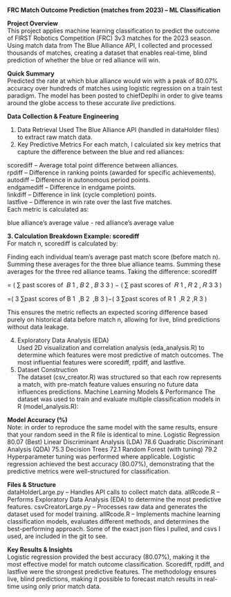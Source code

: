 **FRC Match Outcome Prediction (matches from 2023) – ML Classification**  
  
**Project Overview**  
This project applies machine learning classification to predict the outcome of FIRST Robotics Competition (FRC) 3v3 matches for the 2023 season. Using match data from The Blue Alliance API, I collected and processed thousands of matches, creating a dataset that enables real-time, blind prediction of whether the blue or red alliance will win.
  
**Quick Summary**  
Predicted the rate at which blue alliance would win with a peak of 80.07% accuracy over hundreds of matches using logistic regression on a train test paradigm.
The model has been posted to chiefDeplhi in order to give teams around the globe access to these accurate *live* predictions.
  
**Data Collection & Feature Engineering**
1. Data Retrieval
Used The Blue Alliance API (handled in dataHolder files) to extract raw match data.
2. Key Predictive Metrics
For each match, I calculated six key metrics that capture the difference between the blue and red alliances:

scorediff – Average total point difference between alliances.  
rpdiff – Difference in ranking points (awarded for specific achievements).  
autodiff – Difference in autonomous period points.  
endgamediff – Difference in endgame points.  
linkdiff – Difference in link (cycle completion) points.  
lastfive – Difference in win rate over the last five matches.  
Each metric is calculated as:  

blue alliance’s average value - red alliance’s average value  

**3. Calculation Breakdown Example: scorediff**  
For match n, scorediff is calculated by:  
  
Finding each individual team’s average past match score (before match n). Summing these averages for the three blue alliance teams. Summing these averages for the three red alliance teams. Taking the difference: scorediff  
  
=
(
∑
past scores of 
𝐵
1
,
𝐵
2
,
𝐵
3
3
)
−
(
∑
past scores of 
𝑅
1
,
𝑅
2
,
𝑅
3
3
)
  
=( 
3
∑past scores of B 
1
​
 ,B 
2
​
 ,B 
3 )−( 
3
∑past scores of R 
1
​
 ,R 
2
​
 ,R 
3 )  

  
This ensures the metric reflects an expected scoring difference based purely on historical data before match n, allowing for live, blind predictions without data leakage.  

4. Exploratory Data Analysis (EDA)  
Used 2D visualization and correlation analysis (eda_analysis.R) to determine which features were most predictive of match outcomes.
The most influential features were scorediff, rpdiff, and lastfive.  
5. Dataset Construction  
The dataset (csv_creator.R) was structured so that each row represents a match, with pre-match feature values ensuring no future data influences predictions.
Machine Learning Models & Performance
The dataset was used to train and evaluate multiple classification models in R (model_analysis.R):

  
**Model	Accuracy (%)**  
Note: in order to reproduce the same model with the same results, ensure that your random seed in the R file is identical to mine.
Logistic Regression	80.07 (Best)
Linear Discriminant Analysis (LDA)	78.6
Quadratic Discriminant Analysis (QDA)	75.3
Decision Trees	72.1
Random Forest (with tuning)	79.2
Hyperparameter tuning was performed where applicable.
Logistic regression achieved the best accuracy (80.07%), demonstrating that the predictive metrics were well-structured for classification.

**Files & Structure**  
dataHolderLarge.py – Handles API calls to collect match data.
allRcode.R – Performs Exploratory Data Analysis (EDA) to determine the most predictive features.
csvCreatorLarge.py – Processes raw data and generates the dataset used for model training.
allRcode.R – Implements machine learning classification models, evaluates different methods, and determines the best-performing approach.
Some of the exact json files I pulled, and csvs I used, are included in the git to see.

**Key Results & Insights**  
Logistic regression provided the best accuracy (80.07%), making it the most effective model for match outcome classification.
Scorediff, rpdiff, and lastfive were the strongest predictive features.
The methodology ensures live, blind predictions, making it possible to forecast match results in real-time using only prior match data.
